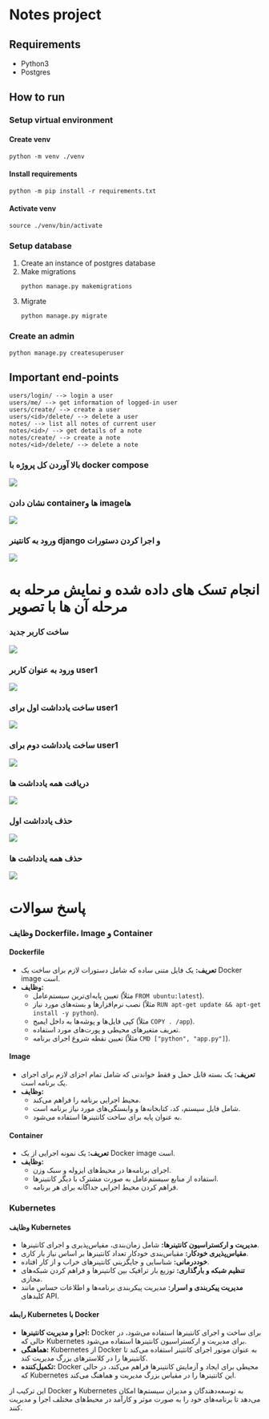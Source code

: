 # Notes project

## Requirements
- Python3
- Postgres

## How to run

### Setup virtual environment

#### Create venv
```
python -m venv ./venv
```

#### Install requirements
```
python -m pip install -r requirements.txt
```

#### Activate venv
```
source ./venv/bin/activate
```

### Setup database
1. Create an instance of postgres database
2. Make migrations
    ```
    python manage.py makemigrations
    ```
3. Migrate
    ```
    python manage.py migrate
    ```

### Create an admin
```
python manage.py createsuperuser
```

## Important end-points
```
users/login/ --> login a user
users/me/ --> get information of logged-in user
users/create/ --> create a user
users/<id>/delete/ --> delete a user
notes/ --> list all notes of current user
notes/<id>/ --> get details of a note
notes/create/ --> create a note
notes/<id>/delete/ --> delete a note
```
### بالا آوردن کل پروژه با docker compose
<img src="./pics/Screenshot from 2024-08-12 21-44-07.png"/>

###  نشان دادن containerها و imageها
<img src="./pics/Screenshot from 2024-08-12 21-44-19.png"/>

### ورود به کانتینر django و اجرا کردن دستورات
<img src="./pics/Screenshot from 2024-08-12 21-48-24.png"/>

# انجام تسک های داده شده و نمایش مرحله به مرحله آن ها با تصویر
### ساخت کاربر جدید
<img src="./pics/Screenshot from 2024-08-12 21-49-56.png"/>

### ورود به عنوان کاربر user1
<img src="./pics/Screenshot from 2024-08-12 21-52-14.png"/>

### ساخت یادداشت اول برای user1
<img src="./pics/Screenshot from 2024-08-12 21-54-58.png"/>

### ساخت یادداشت دوم برای user1
<img src="./pics/Screenshot from 2024-08-12 21-58-48.png"/>

### دریافت همه یادداشت ها
<img src="./pics/Screenshot from 2024-08-12 22-00-12.png"/>

### حذف یادداشت اول
<img src="./pics/Screenshot from 2024-08-12 22-00-50.png"/>

### حذف همه یادداشت ها
<img src="./pics/Screenshot from 2024-08-12 22-01-16.png"/>


# پاسخ سوالات
### وظایف Dockerfile، Image و Container

#### Dockerfile
- **تعریف:** یک فایل متنی ساده که شامل دستورات لازم برای ساخت یک Docker image است.
- **وظایف:**
  - تعیین پایه‌ای‌ترین سیستم‌عامل (مثلاً `FROM ubuntu:latest`).
  - نصب نرم‌افزارها و بسته‌های مورد نیاز (مثلاً `RUN apt-get update && apt-get install -y python`).
  - کپی فایل‌ها و پوشه‌ها به داخل ایمیج (مثلاً `COPY . /app`).
  - تعریف متغیرهای محیطی و پورت‌های مورد استفاده.
  - تعیین نقطه شروع اجرای برنامه (مثلاً `CMD ["python", "app.py"]`).

#### Image
- **تعریف:** یک بسته قابل حمل و فقط خواندنی که شامل تمام اجزای لازم برای اجرای یک برنامه است.
- **وظایف:**
  - محیط اجرایی برنامه را فراهم می‌کند.
  - شامل فایل سیستم، کد، کتابخانه‌ها و وابستگی‌های مورد نیاز برنامه است.
  - به عنوان پایه برای ساخت کانتینرها استفاده می‌شود.

#### Container
- **تعریف:** یک نمونه اجرایی از یک Docker image است.
- **وظایف:**
  - اجرای برنامه‌ها در محیط‌های ایزوله و سبک وزن.
  - استفاده از منابع سیستم‌عامل به صورت مشترک با دیگر کانتینرها.
  - فراهم کردن محیط اجرایی جداگانه برای هر برنامه.

### Kubernetes
#### وظایف Kubernetes
- **مدیریت و ارکستراسیون کانتینرها:** شامل زمان‌بندی، مقیاس‌پذیری و اجرای کانتینرها.
- **مقیاس‌پذیری خودکار:** مقیاس‌بندی خودکار تعداد کانتینرها بر اساس نیاز بار کاری.
- **خوددرمانی:** شناسایی و جایگزینی کانتینرهای خراب و از کار افتاده.
- **تنظیم شبکه و بارگذاری:** توزیع بار ترافیک بین کانتینرها و فراهم کردن شبکه‌های مجازی.
- **مدیریت پیکربندی و اسرار:** مدیریت پیکربندی برنامه‌ها و اطلاعات حساس مانند کلیدهای API.

#### رابطه Kubernetes با Docker
- **اجرا و مدیریت کانتینرها:** Docker برای ساخت و اجرای کانتینرها استفاده می‌شود، در حالی که Kubernetes برای مدیریت و ارکستراسیون کانتینرها استفاده می‌شود.
- **هماهنگی:** Kubernetes از Docker به عنوان موتور اجرای کانتینر استفاده می‌کند تا کانتینرها را در کلاسترهای بزرگ مدیریت کند.
- **تکمیل‌کننده:** Docker محیطی برای ایجاد و آزمایش کانتینرها فراهم می‌کند، در حالی که Kubernetes این کانتینرها را در مقیاس بزرگ مدیریت و هماهنگ می‌کند.

این ترکیب از Docker و Kubernetes به توسعه‌دهندگان و مدیران سیستم‌ها امکان می‌دهد تا برنامه‌های خود را به صورت موثر و کارآمد در محیط‌های مختلف اجرا و مدیریت کنند.
